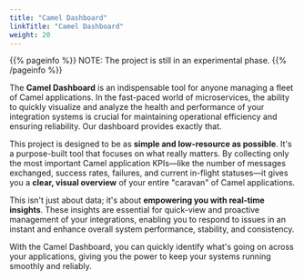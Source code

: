 ```yaml
---
title: "Camel Dashboard"
linkTitle: "Camel Dashboard"
weight: 20
---
```


{{% pageinfo %}}
NOTE: The project is still in an experimental phase.
{{% /pageinfo %}}

The **Camel Dashboard** is an indispensable tool for anyone managing a fleet of Camel applications. In the fast-paced world of microservices, the ability to quickly visualize and analyze the health and performance of your integration systems is crucial for maintaining operational efficiency and ensuring reliability. Our dashboard provides exactly that.

This project is designed to be as **simple and low-resource as possible**. It's a purpose-built tool that focuses on what really matters. By collecting only the most important Camel application KPIs—like the number of messages exchanged, success rates, failures, and current in-flight statuses—it gives you a **clear, visual overview** of your entire "caravan" of Camel applications.

This isn't just about data; it's about **empowering you with real-time insights**. These insights are essential for quick-view and proactive management of your integrations, enabling you to respond to issues in an instant and enhance overall system performance, stability, and consistency.

With the Camel Dashboard, you can quickly identify what's going on across your applications, giving you the power to keep your systems running smoothly and reliably.



